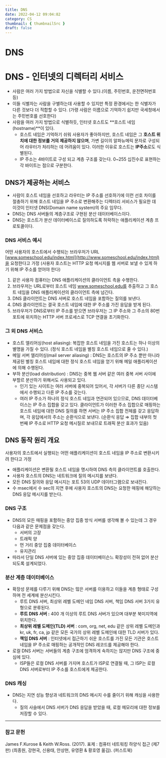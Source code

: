 ```yaml
---
title: DNS
date: 2022-04-12 09:04:82
category: CS
thumbnail: { thumbnailSrc }
draft: false
---
```


# DNS

# DNS - 인터넷의 디렉터리 서비스

- 사람은 여러 가지 방법으로 자신을 식별할 수 있다.(이름, 주민번호, 운전면허번호 등)
- 이들 식별자는 사람을 구별하는데 사용할 수 있지만 특정 환경에서는 한 식별자가 다른 것보다 더 적합할 수 있다. (가령 사람은 이름으로 기억하기 쉽지만 국세청에서는 주민번호를 선호한다)
- 사람을 여러 가지 방법으로 식별하듯, 인터넷 호스트도 **호스트 네임(hostname)**이 있다.
  - 호스트 네임은 기억하기 쉬워 사용자가 좋아하지만, 호스트 네임은 그 **호스트 위치에 대한 정보를 거의 제공하지 않으며**, 가변 길이의 알파뉴메릭 문자로 구성되어 라우터가 처리하는 데 어려움이 있다. 이러한 이유로 호스트는 **IP주소**로도 식별된다.
  - IP 주소는 4바이트로 구성 되고 계층 구조를 갖는다. 0~255 십진수로 표현하는 각 바이트는 점으로 구분한다.

## DNS가 제공하는 서비스

- 사람이 호스트 네임을 선호하고 라우터는 IP 주소를 선호하기에 이런 선호 차이를 절충하기 위해 호스트 네임을 IP 주소로 변환해주는 디렉터리 서비스가 필요한 데 이것이 인터넷 DNS(Domain name system)의 주요 임무다.
- DNS는 DNS 서버들의 계층구조로 구현된 분산 데이터베이스이다.
- DNS는 호스트가 분산 데이터베이스로 질의하도록 허락하는 애플리케이션 계층 프로토콜이다.

### DNS 서비스 예시

어떤 사용자의 호스트에서 수행되는 브라우저가 URL [www.someschool.edu/index.html](http://www.someschool.edu/index.html)을 요청한다고 가정 (사용자 호스트는 HTTP 요청 메시지를 웹 서버로 보낼 수 있게 하기 위해 IP 주소를 얻어야 한다)

1. 같은 사용자 컴퓨터는 DNS 애플리케이션의 클라이언트 측을 수행한다.
2. 브라우저는 URL로부터 호스트 네임 www.someschool.edu를 추출하고 그 호스트 네임을 DNS 애플리케이션의 클라이언트 측에 넘긴다.
3. DNS 클라이언트는 DNS 서버로 호스트 네임을 포함하는 질의를 보낸다.
4. DNS 클라이언트는 결국 호스트 네임에 대한 IP 주소를 가진 응답을 받게 된다.
5. 브라우저가 DNS로부터 IP 주소를 받으면 브라우저는 그 IP 주소와 그 주소의 80번 포트에 위치하는 HTTP 서버 프로세스로 TCP 연결을 초기화한다.

### 그 외 DNS 서비스

- 호스트 엘리어싱(host aliasing): 복잡한 호스트 네임을 가진 호스트는 하나 이상의 별명을 가질 수 있다. (정식 호스트 네임을 별칭 호스트 네임으로 줄 수 있다.)
- 메일 서버 엘리어싱(mail server aliasing) : DNS는 호스트의 IP 주소 뿐만 아니라 제공된 별칭 호스트 네임에 대한 정식 호스트 네임을 얻기 위해 메일 애플리케이션에 의해 수행된다.
- 부하 분산(load distribution) : DNS는 중복 웹 서버 같은 여러 중복 서버 사이에 부할르 분산하기 위해서도 사용되고 있다.
  - 인기 있는 사이트는 여러 서버에 중복되어 있어서, 각 서버가 다른 종단 시스템에서 수행되고 다른 IP 주소를 갖는다.
  - 여러 IP 주소가 하나의 정식 호스트 네임과 연관되어 있으므로, DNS 데이터베이스는 IP 주소 집합을 갖고 있다. 클라이언트가 이러한 주소 집합으로 매핑하는 호스트 네임에 대한 DNS 질의를 하면 서버는 IP 주소 집합 전체를 갖고 응답하며, 각 응답에서의 주소는 순환식으로 보낸다. (순환식 응답 ⇒ 집합 내부의 첫 번째 IP 주소로 HTTP 요청 메시질르 보내므로 트래픽 분산 효과가 있음)

## DNS 동작 원리 개요

사용자의 호스트에서 실행되는 어떤 애플리케이션이 호스트 네임을 IP 주소로 변환시키려 한다고 가정

- 애플리케이션은 변환될 호스트 네임을 명시하여 DNS 측의 클라이언트를 호출한다.
- 사용자 호스트의 DNS는 네트워크에 질의 메시지를 보낸다.
- 모든 DNS 질의와 응답 메시지는 포트 53의 UDP 데이터그램으로 보내진다.
- 수 msec에서 수 sec의 지연 후에 사용자 호스트의 DNS는 요청한 매핑에 해당하는 DNS 응답 메시지를 받는다.

### DNS 구조

- DNS의 모든 매핑을 포함하는 중앙 집중 방식 서버를 생각해 볼 수 있는데 그 경우 다음과 같은 문제점을 갖는다.
  - 서버의 고장
  - 트래픽 양
  - 먼 거리 중앙 집중 데이터베이스
  - 유지관리
- 따라서 단일 DNS 서버에 있는 중앙 집중 데이터베이슨느 확장성이 전혀 없어 분산되도록 설계되었다.

### 분산 계층 데이터베이스

- 확장성 문제를 다루기 위해 DNS는 많은 서버를 이용하고 이들을 계층 형태로 구성하며 전 세계에 분산시킨다.
  - 루트 DNS 서버, 최상위 레벨 도메인 네임 DNS 서버, 책임 DNS 서버 3가지 유형으로 분류된다.
  - **루트 DNS 서버 :** 400 개 이상의 루트 DNS 서버가 있으며 대부분 북미지역에 위치한다.
  - **최상위 레벨 도메인(TLD) 서버** : com, org, net, edu 같은 상위 레벨 도메인과 kr, uk, fr, ca, jp 같은 모든 국가의 상위 레벨 도메인에 대한 TLD 서버가 있다.
  - **책임 DNS 서버** : 인터넷에서 접근하기 쉬운 호스트를 가진 모든 기관은 호스트 네임을 IP 주소로 매핑하는 공개적인 DNS 레코드를 제공해야 한다.
- 로컬 DNS 서버는 서버들의 계층 구조에 엄격하게 속하지는 않지만 DNS 구조에 중심에 있다.
  - ISP들은 로컬 DNS 서버를 가지며 호스트가 ISP로 연결될 때, 그 ISP는 로컬 DNS 서버로부터 IP 주소를 호스트에게 제공한다.

### DNS 캐싱

- DNS는 지연 성능 향상과 네트워크의 DNS 메시지 수를 줄이기 위해 캐싱을 사용한다.
  - 질의 사슬에서 DNS 서버가 DNS 응답을 받았을 때, 로컬 메모리에 대한 정보를 저장할 수 있다.

---

### 참고 문헌

James F.Kurose & Keith W.Ross. (2017). 표제 : 컴퓨터 네트워킹 하양식 접근 (제7판) (최종원, 강현국, 신용태, 안상현, 유영환 & 황호영 옮김). (퍼스트북)
